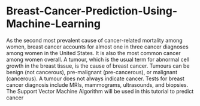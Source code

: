 # Breast-Cancer-Prediction-Using-Machine-Learning

As the second most prevalent cause of cancer-related mortality among women, breast cancer accounts for almost one in three cancer diagnoses among women in the United States. It is also the most common cancer among women overall. A tumour, which is the usual term for abnormal cell growth in the breast tissue, is the cause of breast cancer. Tumours can be benign (not cancerous), pre-malignant (pre-cancerous), or malignant (cancerous). A tumour does not always indicate cancer. Tests for breast cancer diagnosis include MRIs, mammograms, ultrasounds, and biopsies. The Support Vector Machine Algorithm will be used in this tutorial to predict cancer
